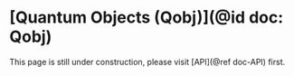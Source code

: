 # [Quantum Objects (Qobj)](@id doc: Qobj)

This page is still under construction, please visit [API](@ref doc-API) first.